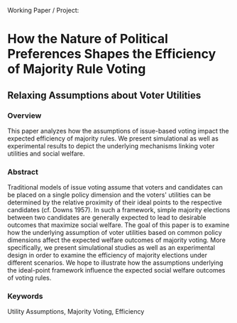 Working Paper / Project:

# How the Nature of Political Preferences Shapes the Efficiency of Majority Rule Voting

## Relaxing Assumptions about Voter Utilities

### Overview
This paper analyzes how the assumptions of issue-based voting impact the expected efficiency of majority rules. We present simulational as well as experimental results to depict the underlying mechanisms linking voter utilities and social welfare.

### Abstract
Traditional models of issue voting assume that voters and candidates can be placed on a single policy dimension and the voters' utilities can be determined by the relative proximity of their ideal points to the respective candidates (cf. Downs 1957). In such a framework, simple majority elections between two candidates are generally expected to lead to desirable outcomes that maximize social welfare. The goal of this paper is to examine how the underlying assumption of voter utilities based on common policy dimensions affect the expected welfare outcomes of majority voting. More specifically, we present simulational studies as well as an experimental design in order to examine the efficiency of majority elections under different scenarios. We hope to illustrate how the assumptions underlying the ideal-point framework influence the expected social welfare outcomes of voting rules.

### Keywords
Utility Assumptions, Majority Voting, Efficiency
